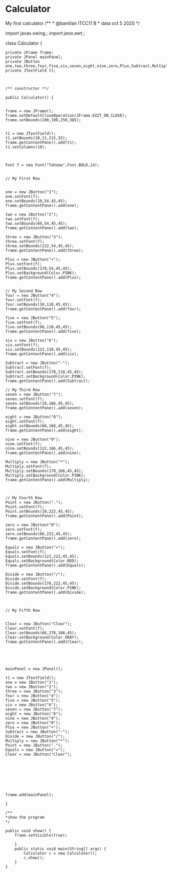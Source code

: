 # Calculator
My first calculator
/**
	* @bantilan	 ITCC11 B
	* data oct 5 2020
	*/

import javax.swing.*;
import java.awt.*;

class Calculator {

	private JFrame frame;
	private	JPanel mainPanel;
	private JButton one,two,three,four,five,six,seven,eight,nine,zero,Plus,Subtract,Multiply,Divide,Point,Equals,Clear;
	private JTextField t1;


	
	/** constructor **/
	
	public Calculator() {
	

	frame = new JFrame();
	frame.setDefaultCloseOperation(JFrame.EXIT_ON_CLOSE);
	frame.setBounds(100,100,250,385);
	
	
	t1 = new JTextField();
	t1.setBounds(10,11,215,32);
	frame.getContentPane().add(t1);
	t1.setColumns(10);
	
	
	
	Font f = new Font("Tahoma",Font.BOLD,14);
	
	
	// My First Row 
	

	one = new JButton("1");
	one.setFont(f);
	one.setBounds(10,54,45,45);
	frame.getContentPane().add(one);
	
	two = new JButton("2");
	two.setFont(f);
	two.setBounds(66,54,45,45);
	frame.getContentPane().add(two);
	
	three = new JButton("3");
	three.setFont(f);
	three.setBounds(122,54,45,45);
	frame.getContentPane().add(three);
	
	Plus = new JButton("+");
	Plus.setFont(f);
	Plus.setBounds(178,54,45,45);
	Plus.setBackground(Color.PINK);
	frame.getContentPane().add(Plus);
	
	
	// My Second Row 
	four = new JButton("4");
	four.setFont(f);
	four.setBounds(10,110,45,45);
	frame.getContentPane().add(four);
	
	five = new JButton("5");
	five.setFont(f);
	five.setBounds(66,110,45,45);
	frame.getContentPane().add(five);
	
	six = new JButton("6");
	six.setFont(f);
	six.setBounds(122,110,45,45);
	frame.getContentPane().add(six);
	
	Subtract = new JButton("-");
	Subtract.setFont(f);
	Subtract.setBounds(178,110,45,45);
	Subtract.setBackground(Color.PINK);
	frame.getContentPane().add(Subtract);
	
	// My Third Row 
	seven = new JButton("7");
	seven.setFont(f);
	seven.setBounds(10,166,45,45);
	frame.getContentPane().add(seven);
	
	eight = new JButton("8");
	eight.setFont(f);
	eight.setBounds(66,166,45,45);
	frame.getContentPane().add(eight);
	
	nine = new JButton("9");
	nine.setFont(f);
	nine.setBounds(122,166,45,45);
	frame.getContentPane().add(nine);
	
	Multiply = new JButton("*");
	Multiply.setFont(f);
	Multiply.setBounds(178,166,45,45);
	Multiply.setBackground(Color.PINK);
	frame.getContentPane().add(Multiply);
	
	
	
	// My Fourth Row 
	Point = new JButton(".");
	Point.setFont(f);
	Point.setBounds(10,222,45,45);
	frame.getContentPane().add(Point);
	
	zero = new JButton("0");
	zero.setFont(f);
	zero.setBounds(66,222,45,45);
	frame.getContentPane().add(zero);
	
	Equals = new JButton("=");
	Equals.setFont(f);
	Equals.setBounds(122,222,45,45);
	Equals.setBackground(Color.RED);
	frame.getContentPane().add(Equals);
	
	Divide = new JButton("/");
	Divide.setFont(f);
	Divide.setBounds(178,222,45,45);
	Divide.setBackground(Color.PINK);
	frame.getContentPane().add(Divide);
	
	
	
	// My Fifth Row 

	
	Clear = new JButton("Clear");
	Clear.setFont(f);
	Clear.setBounds(66,278,100,45);
	Clear.setBackground(Color.GRAY);
	frame.getContentPane().add(Clear);
	
	
	
	
	
	mainPanel = new JPanel();
	
	t1 = new JTextField();
	one = new JButton("1");
	two = new JButton("2");
	three = new JButton("3");
	four = new JButton("4");
	five = new JButton("5");
	six = new JButton("6");
	seven = new JButton("7");
	eight = new JButton("8");
	nine = new JButton("9");
	zero = new JButton("0");
	Plus = new JButton("+");
	Subtract = new JButton("-");
	Divide = new JButton("/");
	Multiply = new JButton("*");
	Point = new JButton(".");
	Equals = new JButton("=");
	Clear = new JButton("Clear");
	
	
	
	
	
	

	
	frame.add(mainPanel);
	
	}
	
	/**
	*show the program
	*/
	
	public void show() {
		frame.setVisible(true);
		
		}
		public static void main(String[] args) {
			Calculator c = new Calculator();
			c.show();
		}
	}	
	
